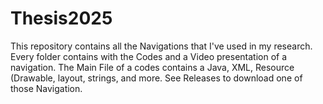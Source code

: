 # Thesis2025
This repository contains all the Navigations that I've used in my research.
Every folder contains with the Codes and a Video presentation of a navigation.
The Main File of a codes contains a Java, XML, Resource (Drawable, layout, strings, and more. See Releases to download one of those Navigation.
